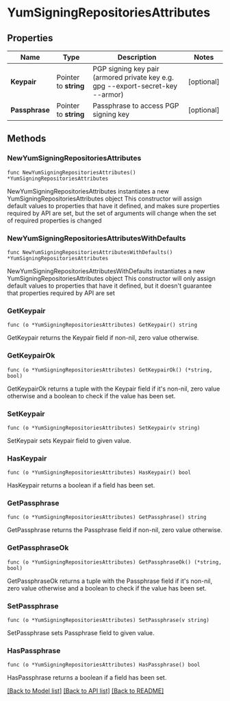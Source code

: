 # YumSigningRepositoriesAttributes

## Properties

Name | Type | Description | Notes
------------ | ------------- | ------------- | -------------
**Keypair** | Pointer to **string** | PGP signing key pair (armored private key e.g. gpg --export-secret-key --armor) | [optional] 
**Passphrase** | Pointer to **string** | Passphrase to access PGP signing key | [optional] 

## Methods

### NewYumSigningRepositoriesAttributes

`func NewYumSigningRepositoriesAttributes() *YumSigningRepositoriesAttributes`

NewYumSigningRepositoriesAttributes instantiates a new YumSigningRepositoriesAttributes object
This constructor will assign default values to properties that have it defined,
and makes sure properties required by API are set, but the set of arguments
will change when the set of required properties is changed

### NewYumSigningRepositoriesAttributesWithDefaults

`func NewYumSigningRepositoriesAttributesWithDefaults() *YumSigningRepositoriesAttributes`

NewYumSigningRepositoriesAttributesWithDefaults instantiates a new YumSigningRepositoriesAttributes object
This constructor will only assign default values to properties that have it defined,
but it doesn't guarantee that properties required by API are set

### GetKeypair

`func (o *YumSigningRepositoriesAttributes) GetKeypair() string`

GetKeypair returns the Keypair field if non-nil, zero value otherwise.

### GetKeypairOk

`func (o *YumSigningRepositoriesAttributes) GetKeypairOk() (*string, bool)`

GetKeypairOk returns a tuple with the Keypair field if it's non-nil, zero value otherwise
and a boolean to check if the value has been set.

### SetKeypair

`func (o *YumSigningRepositoriesAttributes) SetKeypair(v string)`

SetKeypair sets Keypair field to given value.

### HasKeypair

`func (o *YumSigningRepositoriesAttributes) HasKeypair() bool`

HasKeypair returns a boolean if a field has been set.

### GetPassphrase

`func (o *YumSigningRepositoriesAttributes) GetPassphrase() string`

GetPassphrase returns the Passphrase field if non-nil, zero value otherwise.

### GetPassphraseOk

`func (o *YumSigningRepositoriesAttributes) GetPassphraseOk() (*string, bool)`

GetPassphraseOk returns a tuple with the Passphrase field if it's non-nil, zero value otherwise
and a boolean to check if the value has been set.

### SetPassphrase

`func (o *YumSigningRepositoriesAttributes) SetPassphrase(v string)`

SetPassphrase sets Passphrase field to given value.

### HasPassphrase

`func (o *YumSigningRepositoriesAttributes) HasPassphrase() bool`

HasPassphrase returns a boolean if a field has been set.


[[Back to Model list]](../README.md#documentation-for-models) [[Back to API list]](../README.md#documentation-for-api-endpoints) [[Back to README]](../README.md)


